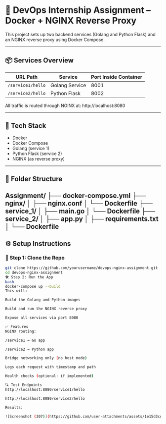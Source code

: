 # 🚀 DevOps Internship Assignment – Docker + NGINX Reverse Proxy

This project sets up two backend services (Golang and Python Flask) and an NGINX reverse proxy using Docker Compose.

---

## 📦 Services Overview

| URL Path         | Service        | Port Inside Container |
|------------------|----------------|------------------------|
| `/service1/hello`| Golang Service | 8001                   |
| `/service2/hello`| Python Flask   | 8002                   |

All traffic is routed through NGINX at:
http://localhost:8080

---

## 🐳 Tech Stack

- Docker
- Docker Compose
- Golang (service 1)
- Python Flask (service 2)
- NGINX (as reverse proxy)

---

## 📁 Folder Structure

Assignment/
├── docker-compose.yml
├── nginx/
│ ├── nginx.conf
│ └── Dockerfile
├── service_1/
│ ├── main.go
│ └── Dockerfile
├── service_2/
│ ├── app.py
│ ├── requirements.txt
│ └── Dockerfile
---

## ⚙️ Setup Instructions

### 🐙 Step 1: Clone the Repo
```bash
git clone https://github.com/yourusername/devops-nginx-assignment.git
cd devops-nginx-assignment
🛠 Step 2: Run the App
bash
docker-compose up --build
This will:

Build the Golang and Python images

Build and run the NGINX reverse proxy

Expose all services via port 8080

✅ Features
NGINX routing:

/service1 → Go app

/service2 → Python app

Bridge networking only (no host mode)

Logs each request with timestamp and path

Health checks (optional: if implemented)

🔍 Test Endpoints
http://localhost:8080/service1/hello

http://localhost:8080/service2/hello

Results:

![Screenshot (307)](https://github.com/user-attachments/assets/1e15d3cd-c2c1-4371-bff2-723e391c3d10)
